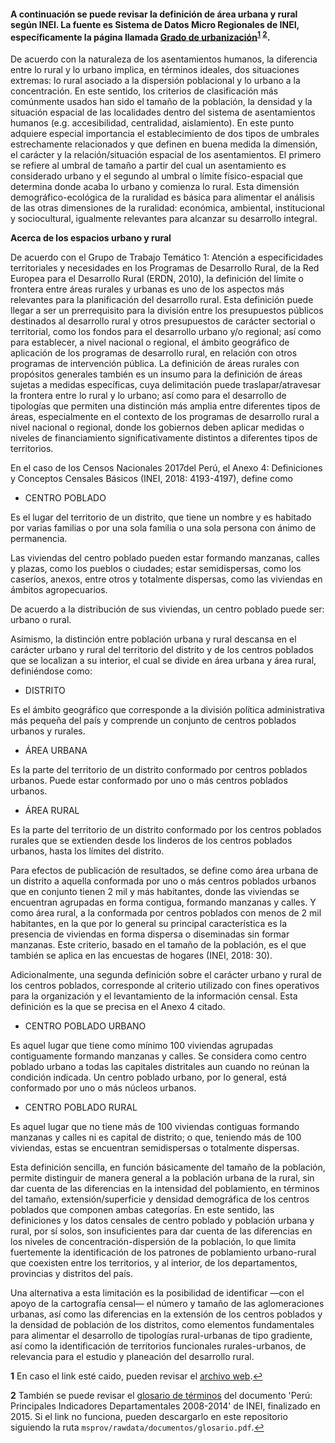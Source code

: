 #### A continuación se puede revisar la definición de área urbana y rural según INEI. La fuente es Sistema de Datos Micro Regionales de INEI, específicamente la página llamada [Grado de urbanización](https://sdmr.inei.gob.pe/cms/multimedia/home/menuSect-2-23)<sup id="a1">[1](#f1)</sup> <sup id="a2">[2](#f2)</sup>. 

De acuerdo con la naturaleza de los asentamientos humanos, la diferencia entre lo rural y lo urbano implica, en términos ideales, 
dos situaciones extremas: lo rural asociado a la dispersión poblacional y lo urbano a la concentración. En este sentido, los criterios de 
clasificación más comúnmente usados han sido el tamaño de la población, la densidad y la situación espacial de las localidades dentro del 
sistema de asentamientos humanos (e.g. accesibilidad, centralidad, aislamiento). En este punto adquiere especial importancia el 
establecimiento de dos tipos de umbrales estrechamente relacionados y que definen en buena medida la dimensión, el carácter y la 
relación/situación espacial de los asentamientos. El primero se refiere al umbral de tamaño a partir del cual un asentamiento es 
considerado urbano y el segundo al umbral o límite físico-espacial que determina donde acaba lo urbano y comienza lo rural. Esta dimensión 
demográfico-ecológica de la ruralidad es básica para alimentar el análisis de las otras dimensiones de la ruralidad: económica, ambiental, 
institucional y sociocultural, igualmente relevantes para alcanzar su desarrollo integral.

**Acerca de los espacios urbano y rural**

De acuerdo con el Grupo de Trabajo Temático 1: Atención a especificidades territoriales y necesidades en los Programas de Desarrollo Rural, 
de la Red Europea para el Desarrollo Rural (ERDN, 2010), la definición del límite o frontera entre áreas rurales y urbanas es uno de 
los aspectos más relevantes para la planificación del desarrollo rural. Esta definición puede llegar a ser un prerrequisito para la 
división entre los presupuestos públicos destinados al desarrollo rural y otros presupuestos de carácter sectorial o territorial, 
como los fondos para el desarrollo urbano y/o regional; así como para establecer, a nivel nacional o regional, el ámbito geográfico de
aplicación de los programas de desarrollo rural, en relación con otros programas de intervención pública. La definición de áreas rurales 
con propósitos generales también es un insumo para la definición de áreas sujetas a medidas específicas, cuya delimitación puede 
traslapar/atravesar la frontera entre lo rural y lo urbano; así como para el desarrollo de tipologías que permiten una distinción más 
amplia entre diferentes tipos de áreas, especialmente en el contexto de los programas de desarrollo rural a nivel nacional o regional, 
donde los gobiernos deben aplicar medidas o niveles de financiamiento significativamente distintos a diferentes tipos de territorios.

En el caso de los Censos Nacionales 2017del Perú, el Anexo 4: Definiciones y Conceptos Censales Básicos (INEI, 2018: 4193-4197), define como

- CENTRO POBLADO

Es el lugar del territorio de un distrito, que tiene un nombre y es habitado por varias familias o por una sola familia o una sola persona 
con ánimo de permanencia.

Las viviendas del centro poblado pueden estar formando manzanas, calles y plazas, como los pueblos o ciudades; estar semidispersas, 
como los caseríos, anexos, entre otros y totalmente dispersas, como las viviendas en ámbitos agropecuarios.

De acuerdo a la distribución de sus viviendas, un centro poblado puede ser: urbano o rural.

Asimismo, la distinción entre población urbana y rural descansa en el carácter urbano y rural del territorio del distrito y de los centros 
poblados que se localizan a su interior, el cual se divide en área urbana y área rural, definiéndose como:

- DISTRITO

Es el ámbito geográfico que corresponde a la división política administrativa más pequeña del país y comprende un conjunto de centros 
poblados urbanos y rurales.

- ÁREA URBANA

Es la parte del territorio de un distrito conformado por centros poblados urbanos. Puede estar conformado por uno o más centros poblados urbanos.

- ÁREA RURAL

Es la parte del territorio de un distrito conformado por los centros poblados rurales que se extienden desde los linderos de los centros 
poblados urbanos, hasta los límites del distrito.

Para efectos de publicación de resultados, se define como área urbana de un distrito a aquella conformada por uno o más centros poblados 
urbanos que en conjunto tienen 2 mil y más habitantes, donde las viviendas se encuentran agrupadas en forma contigua, formando manzanas y 
calles. Y como área rural, a la conformada por centros poblados con menos de 2 mil habitantes, en la que por lo general su principal 
característica es la presencia de viviendas en forma dispersa o diseminadas sin formar manzanas. Este criterio, basado en el tamaño de 
la población, es el que también se aplica en las encuestas de hogares (INEI, 2018: 30).

Adicionalmente, una segunda definición sobre el carácter urbano y rural de los centros poblados, corresponde al criterio utilizado con 
fines operativos para la organización y el levantamiento de la información censal. Esta definición es la que se precisa en el Anexo 4 citado.

- CENTRO POBLADO URBANO

Es aquel lugar que tiene como mínimo 100 viviendas agrupadas contiguamente formando manzanas y calles. Se considera como centro 
poblado urbano a todas las capitales distritales aun cuando no reúnan la condición indicada. Un centro poblado urbano, por lo general,
está conformado por uno o más núcleos urbanos.

- CENTRO POBLADO RURAL

Es aquel lugar que no tiene más de 100 viviendas contiguas formando manzanas y calles ni es capital de distrito; o que, teniendo más de 
100 viviendas, estas se encuentran semidispersas o totalmente dispersas.

Esta definición sencilla, en función básicamente del tamaño de la población, permite distinguir de manera general a la población urbana de 
la rural, sin dar cuenta de las diferencias en la intensidad del poblamiento, en términos del tamaño, extensión/superficie y densidad demográfica 
de los centros poblados que componen ambas categorías. En este sentido, las definiciones y los datos censales de centro poblado y 
población urbana y rural, por sí solos, son insuficientes para dar cuenta de las diferencias en los niveles de concentración-dispersión 
de la población, lo que limita fuertemente la identificación de los patrones de poblamiento urbano-rural que coexisten entre los territorios, 
y al interior, de los departamentos, provincias y distritos del país.

Una alternativa a esta limitación es la posibilidad de identificar —con el apoyo de la cartografía censal— el número y tamaño de las 
aglomeraciones urbanas, así como las diferencias en la extensión de los centros poblados y la densidad de población de los distritos, 
como elementos fundamentales para alimentar el desarrollo de tipologías rural-urbanas de tipo gradiente, así como la identificación de 
territorios funcionales rurales-urbanos, de relevancia para el estudio y planeación del desarrollo rural.

<b id="f1">1</b> En caso el link esté caido, pueden revisar 
el [archivo web](https://web.archive.org/web/20210720023520/https://sdmr.inei.gob.pe/cms/multimedia/home/menuSect-2-23).[↩](#a1)

<b id="f2">2</b> También se puede revisar el [glosario de términos](https://www.inei.gob.pe/media/MenuRecursivo/publicaciones_digitales/Est/Lib1205/glosario.pdf)
del documento 'Perú: Principales Indicadores Departamentales 2008-2014' de INEI, finalizado en 2015.
Si el link no funciona, pueden descargarlo en este repositorio siguiendo la ruta `msprov/rawdata/documentos/glosario.pdf`.[↩](#a2)
